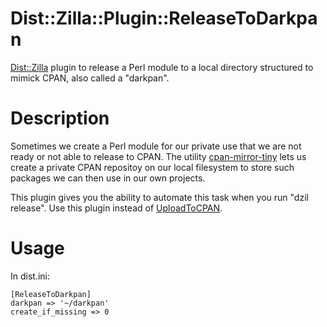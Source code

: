 Dist::Zilla::Plugin::ReleaseToDarkpan
======================================

[Dist::Zilla](http://dzil.org/) plugin to release a Perl module to a local directory structured to mimick CPAN, also called a "darkpan".

Description
===========

Sometimes we create a Perl module for our private use that we are not ready or not able to release to CPAN.  The utility [cpan-mirror-tiny](https://metacpan.org/pod/distribution/CPAN-Mirror-Tiny/script/cpan-mirror-tiny) lets us create a private CPAN repositoy on our local filesystem to store such packages we can then use in our own projects.

This plugin gives you the ability to automate this task when you run "dzil release".  Use this plugin instead of [UploadToCPAN](https://metacpan.org/pod/Dist::Zilla::Plugin::UploadToCPAN).

Usage
=====

In dist.ini:

	[ReleaseToDarkpan]
	darkpan => '~/darkpan'
	create_if_missing => 0
